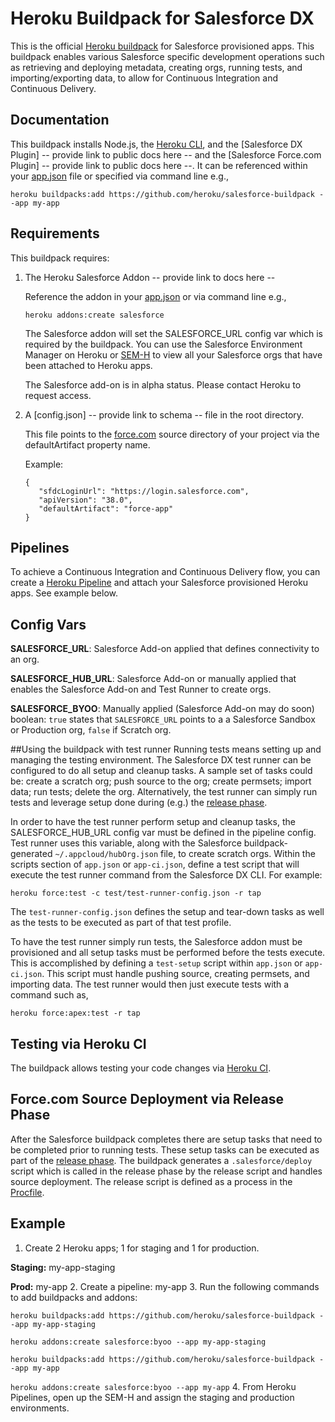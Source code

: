 # Heroku Buildpack for Salesforce DX

This is the official [Heroku buildpack](http://devcenter.heroku.com/articles/buildpacks) for Salesforce provisioned apps.
This buildpack enables various Salesforce specific development operations such as retrieving and deploying metadata,
creating orgs, running tests, and importing/exporting data, to allow for Continuous Integration and Continuous Delivery.

## Documentation
This buildpack installs Node.js, the [Heroku CLI](https://devcenter.heroku.com/articles/heroku-command-line),
and the [Salesforce DX Plugin] -- provide link to public docs here -- and the [Salesforce Force.com Plugin] -- provide link to public docs here --.  It can be referenced within your
[app.json](https://devcenter.heroku.com/articles/app-json-schema) file or specified via command line e.g.,
```
heroku buildpacks:add https://github.com/heroku/salesforce-buildpack --app my-app
```

## Requirements
This buildpack requires:

1. The Heroku Salesforce Addon -- provide link to docs here --

   Reference the addon in your [app.json](https://devcenter.heroku.com/articles/app-json-schema) or via command line e.g.,
   ```
   heroku addons:create salesforce
   ```
   The Salesforce addon will set the SALESFORCE_URL config var which is required by the buildpack.  You can use the
   Salesforce Environment Manager on Heroku or [SEM-H](https://gist.github.com/simpsoka/c584c65d655268eaf26ec487bf6b8295)
   to view all your Salesforce orgs that have been attached to Heroku apps.
   
   The Salesforce add-on is in alpha status.  Please contact Heroku to request access. 
   
2. A [config.json] -- provide link to schema -- file in the root directory.

   This file points to the [force.com](https://www.salesforce.com/products/platform/products/force/) source directory
   of your project via the defaultArtifact property name.
   
   Example:
   ```
   {
      "sfdcLoginUrl": "https://login.salesforce.com",
      "apiVersion": "38.0",
      "defaultArtifact": "force-app"
   }
   ```

## Pipelines
To achieve a Continuous Integration and Continuous Delivery flow, you can create a [Heroku Pipeline](https://devcenter.heroku.com/articles/pipelines) and attach your Salesforce provisioned Heroku apps.  See example below.

## Config Vars
**SALESFORCE_URL**: Salesforce Add-on applied that defines connectivity to an org.

**SALESFORCE_HUB_URL**: Salesforce Add-on or manually applied that enables the Salesforce Add-on and Test Runner to create orgs.

**SALESFORCE_BYOO**: Manually applied (Salesforce Add-on may do soon) boolean: `true` states that `SALESFORCE_URL` points to a a Salesforce Sandbox or Production org, `false` if Scratch org.

##Using the buildpack with test runner
Running tests means setting up and managing the testing environment. The Salesforce DX test runner can be configured to do all setup and cleanup tasks. A sample set of tasks could be: create a scratch org; push source to the org; create permsets; import data; run tests; delete the org.
Alternatively, the test runner can simply run tests and leverage setup done during (e.g.) the [release phase](https://devcenter.heroku.com/articles/release-phase).

In order to have the test runner perform setup and cleanup tasks, the SALESFORCE_HUB_URL config var must be defined in the pipeline config.  Test runner uses this variable, along with the Salesforce buildpack-generated `~/.appcloud/hubOrg.json` file, to create scratch orgs.  Within the scripts section of `app.json` or `app-ci.json`, define a test script that will execute the test runner command from the Salesforce DX CLI. For example:
```
heroku force:test -c test/test-runner-config.json -r tap
```
The `test-runner-config.json` defines the setup and tear-down tasks as well as the tests to be executed as part of that
test profile.

To have the test runner simply run tests, the Salesforce addon must be provisioned and all setup tasks must be performed before the
tests execute.  This is accomplished by defining a `test-setup` script within `app.json` or `app-ci.json`. This script must handle
pushing source, creating permsets, and importing data.  The test runner would then just execute tests with a command
such as,
```
heroku force:apex:test -r tap
```


## Testing via Heroku CI
The buildpack allows testing your code changes via [Heroku CI](https://devcenter.heroku.com/articles/heroku-ci-prerelease). 

## Force.com Source Deployment via Release Phase
After the Salesforce buildpack completes there are setup tasks that need to be completed prior to running tests.  These
setup tasks can be executed as part of the [release phase](https://devcenter.heroku.com/articles/release-phase).  The
buildpack generates a `.salesforce/deploy` script which is called in the release phase by the release script and handles
source deployment.  The release script is defined as a process in the [Procfile](https://devcenter.heroku.com/articles/procfile).

## Example
1. Create 2 Heroku apps; 1 for staging and 1 for production.

  **Staging:** my-app-staging

  **Prod:** my-app
2. Create a pipeline: my-app
3. Run the following commands to add buildpacks and addons:

  `heroku buildpacks:add https://github.com/heroku/salesforce-buildpack --app my-app-staging`

  `heroku addons:create salesforce:byoo --app my-app-staging`

  `heroku buildpacks:add https://github.com/heroku/salesforce-buildpack --app my-app`

  `heroku addons:create salesforce:byoo --app my-app`
4. From Heroku Pipelines, open up the SEM-H and assign the staging and production environments.
